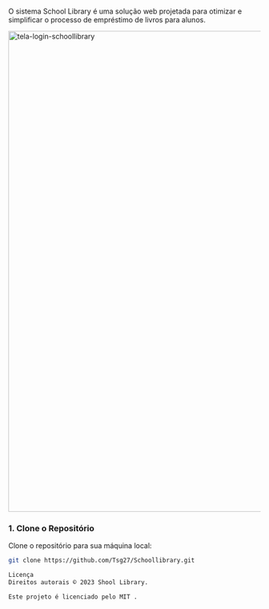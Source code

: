 ###
O sistema School Library é uma solução web projetada para otimizar e simplificar o processo de empréstimo de livros para alunos.  

<img width="960" alt="tela-login-schoollibrary" src="https://github.com/user-attachments/assets/51fd3c8e-e3c4-44b7-a3b3-465cfd8bbd13">

### 1. Clone o Repositório

Clone o repositório para sua máquina local:
```bash
git clone https://github.com/Tsg27/Schoollibrary.git

Licença
Direitos autorais © 2023 Shool Library.

Este projeto é licenciado pelo MIT .





